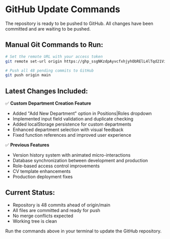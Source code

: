 # GitHub Update Commands

The repository is ready to be pushed to GitHub. All changes have been committed and are waiting to be pushed.

## Manual Git Commands to Run:

```bash
# Set the remote URL with your access token
git remote set-url origin https://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@github.com/tsiemasilo/CVDatabase.git

# Push all 48 pending commits to GitHub
git push origin main
```

## Latest Changes Included:

✅ **Custom Department Creation Feature**
- Added "Add New Department" option in Positions|Roles dropdown
- Implemented input field validation and duplicate checking
- Added localStorage persistence for custom departments
- Enhanced department selection with visual feedback
- Fixed function references and improved user experience

✅ **Previous Features**
- Version history system with animated micro-interactions
- Database synchronization between development and production
- Role-based access control improvements
- CV template enhancements
- Production deployment fixes

## Current Status:
- Repository is 48 commits ahead of origin/main
- All files are committed and ready for push
- No merge conflicts expected
- Working tree is clean

Run the commands above in your terminal to update the GitHub repository.
